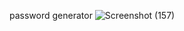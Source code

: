 password generator
![Screenshot (157)](https://github.com/20255-cm-041/password_generator/assets/119472912/06ae41f5-e3e2-41f9-bb45-d74622730b5c)
